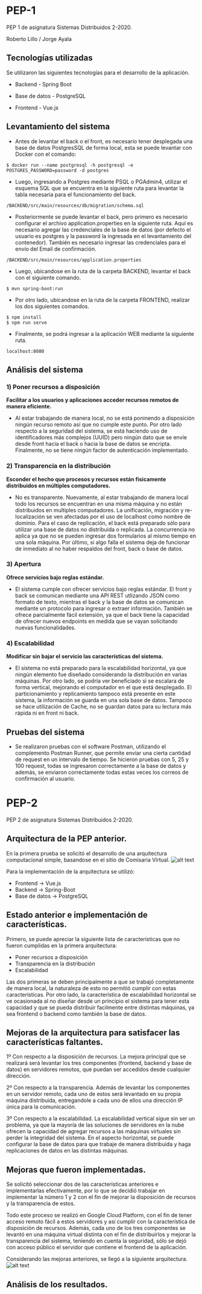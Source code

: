# PEP-1
PEP 1 de asignatura Sistemas Distribuidos 2-2020.

Roberto Lillo / Jorge Ayala

## Tecnologías utilizadas

Se utilizaron las siguientes tecnologías para el desarrollo de la aplicación.

- Backend - Spring Boot

- Base de datos - PostgreSQL

- Frontend - Vue.js

## Levantamiento del sistema

- Antes de levantar el back o el front, es necesario tener desplegada una base de datos PostgresSQL de forma local, esta se puede levantar con Docker con el comando:
```
$ docker run --name postgresql -h postgresql -e POSTGRES_PASSWORD=password -d postgres
```

- Luego, ingresando a Postgres mediante PSQL o PGAdmin4, utilizar el esquema SQL que se encuentra en la siguiente ruta para levantar la tabla necesaria para el funcionamiento del back.
```
/BACKEND/src/main/resources/db/migration/schema.sql
```

- Posteriormente se puede levantar el back, pero primero es necesario configurar el archivo application.properties en la siguiente ruta. Aquí es necesario agregar las credenciales de la base de datos (por defecto el usuario es postgres y la password la ingresada en el levantamiento del contenedor). También es necesario ingresar las credenciales para el envío del Email de confirmación.
```
/BACKEND/src/main/resources/application.properties
```

- Luego, ubicandose en la ruta de la carpeta BACKEND, levantar el back con el siguiente comando.
```
$ mvn spring-boot:run
```

- Por otro lado, ubicandose en la ruta de la carpeta FRONTEND, realizar los dos siguientes comandos.
```
$ npm install
$ npm run serve
```

- Finalmente, se podrá ingresar a la aplicación WEB mediante la siguiente ruta.
```
localhost:8080
```

## Análisis del sistema

### 1) Poner recursos a disposición
**Facilitar a los usuarios y aplicaciones acceder recursos remotos de manera eficiente.**

- Al estar trabajando de manera local, no se está poninendo a disposición ningún recurso remoto así que no cumple este punto. Por otro lado respecto a la seguridad del sistema, se está haciendo uso de identificadores más complejos (UUID) pero ningún dato que se envíe desde front hacia el back o hacia la base de datos se encripta. Finalmente, no se tiene ningún factor de autenticación implementado.

### 2) Transparencia en la distribución
**Esconder el hecho que procesos y recursos están fisicamente distribuidos en múltiples computadores.**
 
- No es transparente. Nuevamente, al estar trabajando de manera local todo los recursos se encuentran en una misma máquina y no están distribuidos en multiples computadores. La unificación, migración y re-localización se ven afectadas por el uso de localhost como nombre de dominio. Para el caso de replicación, el back está preparado sólo para utilizar una base de datos no distribuida o replicada. La concurrencia no aplica ya que no se pueden ingresar dos formularios al mismo tiempo en una sola máquina. Por último, si algo falla el sistema deja de funcionar de inmediato al no haber respaldos del front, back o base de datos.

### 3) Apertura
**Ofrece servicios bajo reglas estándar.**

- El sistema cumple con ofrecer servicios bajo reglas estándar. El front y back se comunican mediante una API REST utlizando JSON como formato de texto, mientras el back y la base de datos se comunican mediante un protocolo para ingresar o extraer información. También se ofrece parcialmente fácil extensión, ya que el back tiene la capacidad de ofrecer nuevos endpoints en medida que se vayan solicitando nuevas funcionalidades.

### 4) Escalabilidad
**Modificar sin bajar el servicio las características del sistema.**

- El sistema no está preparado para la escalabilidad horizontal, ya que ningún elemento fue diseñado considerando la distribución en varias máquinas. Por otro lado, se podría ver beneficiado si se escalara de forma vertical, mejorando el computador en el que está desplegado. El particionamiento y replicamiento tampoco está presente en este sistema, la información se guarda en una sola base de datos. Tampoco se hace utilización de Cache, no se guardan datos para su lectura más rápida ni en front ni back.

## Pruebas del sistema

- Se realizaron pruebas con el software Postman, utilizando el complemento Postman Runner, que permite enviar una cierta cantidad de request en un intervalo de tiempo. Se hicieron pruebas con 5, 25 y 100 request, todas se ingresaron correctamente a la base de datos y además, se enviaron correctamente todas estas veces los correos de confirmación al usuario.

# PEP-2
PEP 2 de asignatura Sistemas Distribuidos 2-2020.

## Arquitectura de la PEP anterior.

En la primera prueba se solicitó el desarrollo de una arquitectura computacional simple, basandose en el sitio de Comisaria Virtual.
![alt text](https://scontent.fzco2-1.fna.fbcdn.net/v/t1.15752-9/152861622_438127537302954_8799250674111428124_n.png?_nc_cat=110&ccb=3&_nc_sid=ae9488&_nc_ohc=IcxbTfNmw3MAX-UcTmo&_nc_ht=scontent.fzco2-1.fna&oh=5bd1af0296cec096bef3c2bbd26ef7c3&oe=605C015E)

Para la implementación de la arquitectura se utilizó:

- Frontend -> Vue.js
- Backend -> Spring-Boot
- Base de datos -> PostgreSQL

## Estado anterior e implementación de características.

Primero, se puede apreciar la siguiente lista de características que no fueron cumplidas en la primera arquitectura:

- Poner recursos a disposición
- Transparencia en la distribución
- Escalabilidad

Las dos primeras se deben principalmente a que se trabajó completamente de manera local, la naturaleza de esto no permitió cumplir con estas características. Por otro lado, la característica de escalabilidad horizontal se ve ocasionada al no diseñar desde un principio el sistema para tener esta capacidad y que se pueda distribuir facilmente entre distintas máquinas, ya sea frontend o backend como también la base de datos.

## Mejoras de la arquitectura para satisfacer las características faltantes.

1º Con respecto a la disposición de recursos. La mejora principal que se realizará será levantar los tres componentes (frontend, backend y base de datos) en servidores remotos, que puedan ser accedidos desde cualquier dirección.

2º Con respecto a la transparencia. Además de levantar los componentes en un servidor remoto, cada uno de estos será levantado en su propia máquina distribuida, entregandole a cada uno de ellos una dirección IP única para la comunicación.

3º Con respecto a la escalabilidad. La escalabilidad vertical sigue sin ser un problema, ya que la mayoría de las soluciones de servidores en la nube ofrecen la capacidad de agregar recursos a las máquinas virtuales sin perder la integridad del sistema. En el aspecto horizontal, se puede configurar la base de datos para que trabaje de manera distribuida y haga replicaciones de datos en las distintas máquinas.

## Mejoras que fueron implementadas.

Se solicitó seleccionar dos de las caracteristicas anteriores e implementarlas efectivamente, por lo que se decidió trabajar en implementar la número 1 y 2 con el fin de mejorar la disposición de recursos y la transparencia de estos.

Todo este proceso se realizó en Google Cloud Platform, con el fin de tener acceso remoto fácil a estos servidores y así cumplir con la característica de disposición de recursos. Además, cada uno de los tres componentes se levantó en una máquina virtual distinta con el fin de distribuirlos y mejorar la transparencia del sistema, teniendo en cuenta la seguridad, sólo se dejó con acceso público el servidor que contiene el frontend de la aplicación.

Considerando las mejoras anteriores, se llegó a la siguiente arquitectura.
![alt text](https://scontent.fzco2-1.fna.fbcdn.net/v/t1.15752-9/152420113_458674571940000_2048926380069075251_n.png?_nc_cat=109&ccb=3&_nc_sid=ae9488&_nc_ohc=RLnpkbn-cAIAX_0lPOG&_nc_ht=scontent.fzco2-1.fna&oh=687902e4bf82f612be1b1fcd6cfd1fde&oe=605C00F2)

## Análisis de los resultados.
